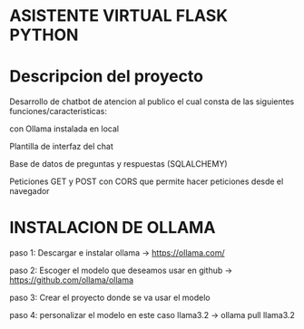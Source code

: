 # ASISTENTE VIRTUAL FLASK PYTHON

# Descripcion del proyecto

Desarrollo de chatbot de atencion al publico el cual consta de las siguientes funciones/caracteristicas:

con Ollama instalada en local

Plantilla de interfaz del chat

Base de datos de preguntas y respuestas (SQLALCHEMY)

Peticiones GET y POST con CORS que permite hacer peticiones desde el navegador



# INSTALACION DE OLLAMA

paso 1: Descargar e instalar ollama -> https://ollama.com/

paso 2: Escoger el modelo que deseamos usar en github -> https://github.com/ollama/ollama

paso 3: Crear el proyecto donde se va usar el modelo

paso 4: personalizar el modelo en este caso llama3.2 -> ollama pull llama3.2
